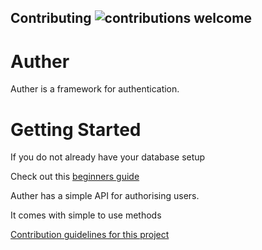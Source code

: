 ## Contributing ![contributions welcome](https://img.shields.io/badge/contributions-welcome-brightgreen.svg?style=flat)

# Auther

Auther is a framework for authentication.

# Getting Started

If you do not already have your database setup

Check out this [beginners guide](beginners_guide.md)








Auther has a simple API for authorising users.

It comes with simple to use methods

[Contribution guidelines for this project](CONTRIBUTING.md)